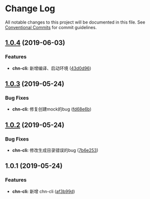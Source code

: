# Change Log

All notable changes to this project will be documented in this file.
See [Conventional Commits](https://conventionalcommits.org) for commit guidelines.

## [1.0.4](https://github.com/SealUI/seal/compare/chn-cli@1.0.3...chn-cli@1.0.4) (2019-06-03)


### Features

* **chn-cli:** 新增编译、启动环境 ([43d0d96](https://github.com/SealUI/seal/commit/43d0d96))





## [1.0.3](https://github.com/SealUI/seal/compare/chn-cli@1.0.2...chn-cli@1.0.3) (2019-05-24)


### Bug Fixes

* **chn-cli:** 修复创建mock的bug ([fd68e6b](https://github.com/SealUI/seal/commit/fd68e6b))





## [1.0.2](https://github.com/SealUI/seal/compare/chn-cli@1.0.1...chn-cli@1.0.2) (2019-05-24)


### Bug Fixes

* **chn-cli:** 修改生成目录错误的bug ([7b6e253](https://github.com/SealUI/seal/commit/7b6e253))





## 1.0.1 (2019-05-24)

### Features

- **chn-cli:** 新增 chn-cli ([af3b99d](https://github.com/SealUI/seal/commit/af3b99d))

